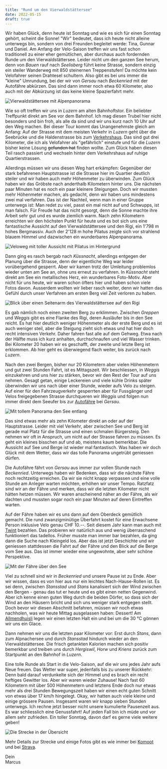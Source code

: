 ```yaml
---
title: "Rund um den Vierwaldstättersee"
date: 2022-05-15
draft: true
---
```


Wir haben Glück, denn heute ist Sonntag und wie es sich für einen Sonntag gehört, scheint die Sonne! "Wir" bedeutet, dass ich heute nicht alleine unterwegs bin, sondern von drei Freunden begleitet werde: Tina, Gunnar und Daniel. Am Anfang der Velo-Saison treffen wir uns fast schon traditionell zu einer eher gemütlichen, aber durchaus auch fordernden Runde um den Vierwaldstättersee. Leider nicht um den ganzen See herum, denn von *Bauen* rauf nach *Seelisberg* führt keine Strasse, sondern einzig ein steiler Wanderweg mit 850 steinernen Treppenstufen! Da möchte kein Velofahrer seinen Drahtesel schultern. Also gibt es bei uns immer die "kleine" Umrundung, bei der wir von *Gersau* nach *Beckenried* mit der Autofähre abkürzen. Das sind dann immer noch etwa 60 Kilometer, also auch mit der Abkürzung ist das keine kleine Spazierfahrt mehr.

![Vierwaldstättersee mit Alpenpanorama](/images/blog/2022-05-15_001.jpg)

Wie so oft treffen wir uns in *Luzern* am alten Bahnhoftstor. Ein beliebter Treffpunkt direkt am See vor dem Bahnhof. Ich mag diesen Trubel hier nicht besonders und bin froh, als alle da sind und wir uns kurz nach 10 Uhr auf den Weg machen. Bei dieser Tour kommt das Unangenehmste gleich am Anfang: Auf der Strasse mit dem meisten Verkehr in *Luzern* geht über die Seebrücke und die Haldenstrasse bis zum [Verkehrshaus](https://www.verkehrshaus.ch/). Das sind gut drei Kilometer, die ich als Velofahrer als "gefährlich" einstufe und für die *Luzern* bisher keine Lösung ~~gefunden hat~~ finden wollte. Zum Glück haben diesen Teil rasch passiert und wechseln hinter dem Verkehrshaus auf ruhige Quartierstrassen.

Allerdings müssen wir uns diesen Weg hart erkämpfen: Gegenüber der stark befahrenen Hauptstrasse ist die Strasse hier im Quartier deutlich steiler und wir haben auch mehr Höhenmeter zu überwinden. Zum Glück haben wir das Gröbste nach anderthalb Kilometern hinter uns. Die nächsten paar Minuten hat es noch ein paar kleinere Steigungen. Doch wir mussten mehr Höhenmeter machen, als gedacht, denn wir haben uns mindestens zwei mal verfahren. Das ist der Nachteil, wenn man in einer Gruppe unterwegs ist: Man redet zu viel, passt ein mal nicht auf und Schwupps, ist man falsch. Für Freude hat das nicht gesorgt, denn die Sonne machte ihre Arbeit sehr gut und es wurde ziemlich warm. Nach zehn Kilometern erreichten wir den höchsten Punkt für heute und es bot sich uns eine fantastische Aussicht auf den Vierwaldstättersee und den Rigi, ein 1'798 m hohes Bergmassiv. Auch der 2'128 m hohe Pilatus zeigte sich vor strahlend blauem Himmel und dazwischen ein wunderbares Alpenpanorama.

![Veloweg mit toller Aussicht mit Pilatus im Hintergrund](/images/blog/2022-05-15_002.jpg)

Dann ging es rasch bergab nach *Küssnacht*, allerdings entgegen der Planung über die Strasse, denn der eigentliche Weg war leider vorübergehend gesperrt. Aber wir kamen trotz der Umleitung problemlos wieder unten am See an, ohne uns erneut zu verfahren. In *Küssnacht* steht direkt am See ein metallisches Herz, ein wunderbares Foto-Motiv. Aber nicht für uns heute, wir waren schon öfters hier und haben schon viele Fotos davon. Ausserdem wollten wir lieber rasch weiter, denn wir hatten das Gefühl durch unser Verfahren am ersten Berg viel Zeit verloren zu haben.

![Blick über einen Seitenarm des Vierwaldstättersee auf den Rigi](/images/blog/2022-05-15_003.jpg)

Es gab nämlich noch einen zweiten Berg zu erklimmen. Zwischen *Greppen* und *Weggis* gibt es eine Flanke des Rigi, deren Ausläufer bis in den See reicht. Es hat hier deutlich weniger Höhenmeter als der erste Berg und es ist auch weniger steil, aber die Steigung zieht sich etwas und hat hier doch recht intensiven Verkehr. Daher fahren fast alle auf dem Gehweg. Etwa nach der Hälfte muss ich kurz anhalten, durchschnaufen und viel Wasser trinken. Bei Kilometer 20 haben wir es geschafft, der zweite und letzte Berg ist erklommen. Ab hier geht es überwiegend flach weiter, bis zurück nach *Luzern*.

Nach den zwei Bergen, bisher nur 20 Kilometern aber vielen Höhenmetern und gut zwei Stunden Fahrt, ist es Mittagszeit. Wir beschliessen, in *Weggis* einzukehren und uns hier zu stärken, bevor wir den Rest der Tour auf uns nehmen. Gesagt getan, einige Leckereien und viele kühle Drinks später überwinden wir uns nach über einer Stunde, wieder aufs Velo zu steigen. Auf einer für den Fahrzeugverkehr gesperrten aber für Fussgänger und Velos freigegebenen Strasse durchqueren wir *Weggis* und folgen nun immer direkt dem Seeufer bis zur [Autofähre](https://www.autofaehre.ch/) bei *Gersau*.

![Mit tollem Panorama den See entlang](/images/blog/2022-05-15_004.jpg)

Das sind etwas mehr als zehn Kilometer direkt an oder auf der Hauptstrasse. Leider mit viel Verkehr, aber zwischen See und Berg ist gerade mal Platz für die Strasse und einen schmalen Bürgersteig. Den nehmen wir oft in Anspruch, um nicht auf der Strasse fahren zu müssen. Es geht ein kleines bisschen auf und ab, meistens kaum bemerkbar. Die Aussicht auf See und Berge ist wieder mal fantastisch. Was haben wir doch Glück mit dem Wetter, dass wir das tolle Panorama ungetrübt geniessen dürfen.

Die Autofähre fährt von *Gersau* aus immer zur vollen Stunde nach *Beckenried*. Unterwegs haben wir Bedenken, dass wir die nächste Fähre noch rechtzeitig erreichen. Da wir sie nicht knapp verpassen und eine volle Stunde am Anleger warten möchten, erhöhen wir unser Tempo. Ratzfatz sind wir an der Fähre und merken, dass wir die letzten Kilometer nicht hätten hetzen müssen. Wir waren anscheinend näher an der Fähre, als wir dachten und mussten sogar noch ein paar Minuten auf deren Eintreffen warten.

Auf der Fähre haben wir es uns dann auf dem Oberdeck gemütlich gemacht. Die rund zwanzigminütige Überfahrt kostet für eine Erwachsene Person inklusive Velo genau CHF 10.--. Seit diesem Jahr kann man auch mit [Twint](https://www.twint.ch/) bezahlen. Das probieren wir natürlich aus und wenig überraschend funktioniert das tadellos. Früher musste man immer bar bezahlen, da ging dann die Suche nach Kleingeld los. Aber das ist jetzt Geschichte und wir geniessen stattdessen die Fahrt auf der Fähre und den Blick auf die Berge vom See aus. Das ist immer wieder eine ungewohnte, aber sehr schöne Perspektive.

![Mit der Fähre über den See](/images/blog/2022-05-15_005.jpg)

Viel zu schnell sind wir in *Beckenried* und unsere Pause ist zu Ende. Aber wir wissen, dass es von hier aus nur ein leichtes Nach-Hause-Rollen ist. Es sei denn, zwischen *Stansstad* und *Stans* kanalisiert sich der Wind zwischen den Bergen - genau das tut er heute und es gibt einen netten Gegenwind. Aber ich kenne einen guten Weg durch die beiden Dörfer, so dass sich der Wind an den Häusern bricht und sich uns weniger stark entgegen stellt. Doch bevor wir diesen Abschnitt befahren, müssen wir noch etwas nachholen, was wir heute Mittag ausgelassen haben: Dessert! Am [Allmendhuisli](https://www.allmendhuisli.ch/) legen wir einen letzten Halt ein und bei um die 30 °C gönnen wir uns ein Glace.

Dann nehmen wir uns die letzten paar Kilometer vor: Erst durch *Stans*, dann zum Alpnachersee und durch *Stansstad* hindurch wieder an den Vierwaldstättersee. Die frisch getankten Kalorien machen sich positiv bemerkbar und treiben uns durch *Hergiswil*, *Horw* und *Kriens* zurück zum Startpunkt an den Bahnhof in *Luzern*.

Eine tolle Runde als Start in die Velo-Saison, auf die wir uns jedes Jahr aufs Neue freuen. Das Wetter war super, jedenfalls bis zu unserer Rückkehr: Denn bald darauf verdunkelte sich der Himmel und es brach ein recht heftiges Gewitter los. Aber wir waren wieder Zuhause! Nach fast 60 Kilometern mit über 500 Höhenmetern und letztens Ende doch nur etwas mehr als drei Stunden Bewegungszeit haben wir einen echt guten Schnitt von etwas über 17 km/h hingelegt. Okay, wir hatten auch viele kleine und einige grössere Pausen. Insgesamt waren wir knapp sieben Stunden unterwegs. Ich rechne jetzt besser nicht unsere kumulierte Pausenzeit aus. Es war schliesslich eine Genussfahrt! Auf jeden Fall bin ich müde und vor allem sehr zufrieden. Ein toller Sonntag, davon darf es gerne viele weitere geben!

![Die Strecke in der Übersicht](/images/blog/2022-05-15_komoot.png)

Mehr Details zur Strecke und einige Fotos gibt es wie immer bei [Komoot](https://www.komoot.de/tour/770828365/zoom) und bei [Strava](https://www.strava.com/activities/7147501619).

Dein  
Marcus
